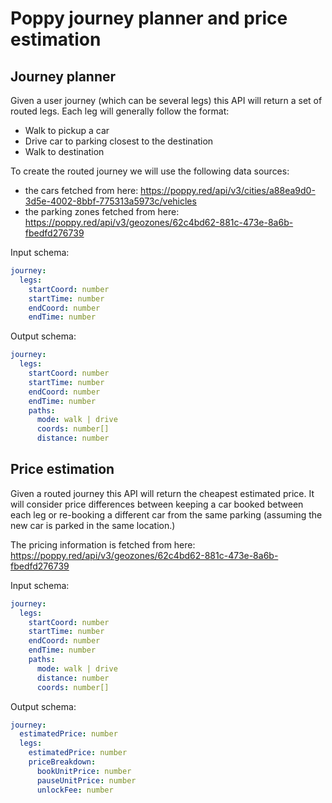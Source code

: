 
# Poppy journey planner and price estimation

## Journey planner

Given a user journey (which can be several legs) this API will return a set of routed legs. Each leg will generally follow the format:

* Walk to pickup a car
* Drive car to parking closest to the destination
* Walk to destination

To create the routed journey we will use the following data sources:

* the cars fetched from here: https://poppy.red/api/v3/cities/a88ea9d0-3d5e-4002-8bbf-775313a5973c/vehicles
* the parking zones fetched from here: https://poppy.red/api/v3/geozones/62c4bd62-881c-473e-8a6b-fbedfd276739

Input schema:

```yaml
journey:
  legs:
    startCoord: number
    startTime: number
    endCoord: number
    endTime: number
```

Output schema:

```yaml
journey:
  legs:
    startCoord: number
    startTime: number
    endCoord: number
    endTime: number
    paths:
      mode: walk | drive
      coords: number[]
      distance: number
```

## Price estimation

Given a routed journey this API will return the cheapest estimated price. It will consider price differences between keeping a car booked between each leg or re-booking a different car from the same parking (assuming the new car is parked in the same location.)

The pricing information is fetched from here: https://poppy.red/api/v3/geozones/62c4bd62-881c-473e-8a6b-fbedfd276739 

Input schema:

```yaml
journey:
  legs:
    startCoord: number
    startTime: number
    endCoord: number
    endTime: number
    paths:
      mode: walk | drive
      distance: number
      coords: number[]
```

Output schema:

```yaml
journey:
  estimatedPrice: number
  legs:
    estimatedPrice: number
    priceBreakdown:
      bookUnitPrice: number
      pauseUnitPrice: number
      unlockFee: number
```
